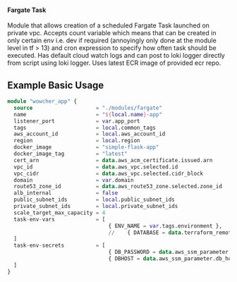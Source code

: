 #### Fargate Task
Module that allows creation of a scheduled Fargate Task launched on private vpc. Accepts count variable which means that can be created in only certain env i.e. dev if required (annoyingly only done at the module level in tf > 13) and cron expression to specify how often task should be executed. Has default cloud watch logs and can post to loki logger directly from script using loki logger. Uses latest ECR image of provided ecr repo.

## Example Basic Usage 
```terraform
module "wowcher_app" {
  source                    = "./modules/fargate"
  name                      = "${local.name}-app"
  listener_port             = var.app_port
  tags                      = local.common_tags
  aws_account_id            = local.aws_account_id
  region                    = local.region
  docker_image              = "simple-flask-app"
  docker_image_tag          = "latest"
  cert_arn                  = data.aws_acm_certificate.issued.arn
  vpc_id                    = data.aws_vpc.selected.id
  vpc_cidr                  = data.aws_vpc.selected.cidr_block
  domain                    = var.domain
  route53_zone_id           = data.aws_route53_zone.selected.zone_id
  alb_internal              = false
  public_subnet_ids         = local.public_subnet_ids
  private_subnet_ids        = local.private_subnet_ids
  scale_target_max_capacity = 4
  task-env-vars             = [
                                { ENV_NAME = var.tags.environment },
                                //    { DATABASE = data.terraform_remote_state.rds.outputs.rds.rds_db },
  ]
  task-env-secrets          = [
                                { DB_PASSWORD = data.aws_ssm_parameter.db_password.arn },
                                { DBHOST = data.aws_ssm_parameter.db_host.arn }
  ]
}
```
